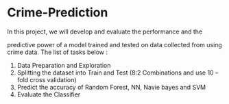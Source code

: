 # Crime-Prediction
In this project, we will develop and evaluate the performance and the

predictive power of a model trained and tested on data collected from
using crime data.
The list of tasks below :
1) Data Preparation and Exploration
2) Splitting the dataset into Train and Test (8:2 Combinations
and use 10 –fold cross validation)
3) Predict the accuracy of Random Forest, NN, Navie bayes and
SVM
4) Evaluate the Classifier
